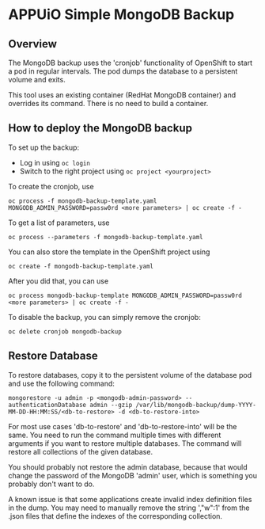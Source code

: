 # APPUiO Simple MongoDB Backup

## Overview

The MongoDB backup uses the 'cronjob' functionality of OpenShift to start a pod in regular intervals. The pod dumps the database to a persistent volume and exits.

This tool uses an existing container (RedHat MongoDB container) and overrides its command. There is no need to build a container.

## How to deploy the MongoDB backup

To set up the backup:
* Log in using `oc login`
* Switch to the right project using `oc project <yourproject>`

To create the cronjob, use
```
oc process -f mongodb-backup-template.yaml MONGODB_ADMIN_PASSWORD=passw0rd <more parameters> | oc create -f -
```

To get a list of parameters, use

```
oc process --parameters -f mongodb-backup-template.yaml
```

You can also store the template in the OpenShift project using
```
oc create -f mongodb-backup-template.yaml
```
After you did that, you can use
```
oc process mongodb-backup-template MONGODB_ADMIN_PASSWORD=passw0rd <more parameters> | oc create -f -
```

To disable the backup, you can simply remove the cronjob:
```
oc delete cronjob mongodb-backup
```

## Restore Database

To restore databases, copy it to the persistent volume of the database pod and use the following command:
```
mongorestore -u admin -p <mongodb-admin-password> --authenticationDatabase admin --gzip /var/lib/mongodb-backup/dump-YYYY-MM-DD-HH:MM:SS/<db-to-restore> -d <db-to-restore-into>
```

For most use cases 'db-to-restore' and 'db-to-restore-into' will be the same. You need to run the command multiple times with different arguments if you want to restore multiple databases. The command will restore all collections of the given database.

You should probably not restore the admin database, because that would change the password of the MongoDB 'admin' user, which is something you probably don't want to do.

A known issue is that some applications create invalid index definition files in the dump. You may need to manually remove the string ',"w":1' from the .json files that define the indexes of the corresponding collection.

